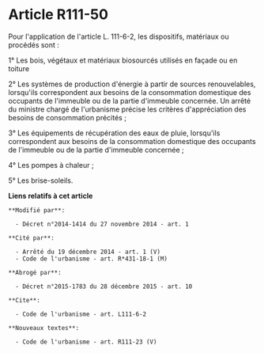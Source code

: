 # Article R111-50

Pour l'application de l'article L. 111-6-2, les dispositifs, matériaux ou procédés sont : 

1° Les bois, végétaux et matériaux biosourcés utilisés en façade ou en toiture 

2° Les systèmes de production d'énergie à partir de sources renouvelables, lorsqu'ils correspondent aux besoins de la
consommation domestique des occupants de l'immeuble ou de la partie d'immeuble concernée. Un arrêté du ministre chargé de
l'urbanisme précise les critères d'appréciation des besoins de consommation précités ; 

3° Les équipements de récupération des eaux de pluie, lorsqu'ils correspondent aux besoins de la consommation domestique des
occupants de l'immeuble ou de la partie d'immeuble concernée ; 

4° Les pompes à chaleur ; 

5° Les brise-soleils.

**Liens relatifs à cet article**

	**Modifié par**:

	  - Décret n°2014-1414 du 27 novembre 2014 - art. 1

	**Cité par**:

	  - Arrêté du 19 décembre 2014 - art. 1 (V)
	  - Code de l'urbanisme - art. R*431-18-1 (M)

	**Abrogé par**:

	  - Décret n°2015-1783 du 28 décembre 2015 - art. 10

	**Cite**:

	  - Code de l'urbanisme - art. L111-6-2

	**Nouveaux textes**:

	  - Code de l'urbanisme - art. R111-23 (V)
